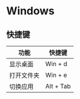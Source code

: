 # Windows

## 快捷键

| 功能       | 快捷键    |
|------------|-----------|
| 显示桌面   | Win + d   |
| 打开文件夹 | Win + e   |
| 切换应用   | Alt + Tab |
